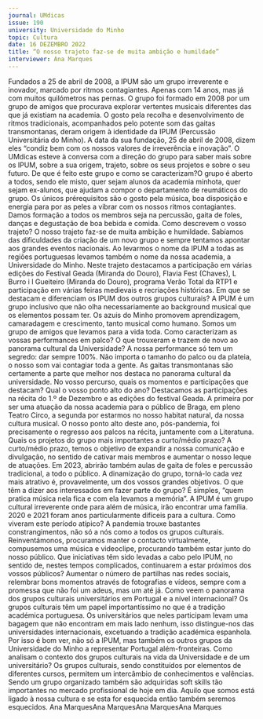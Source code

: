 ```yaml
---
journal: UMdicas 
issue: 190
university: Universidade do Minho
topic: Cultura
date: 16 DEZEMBRO 2022
title: “O nosso trajeto faz-se de muita ambição e humildade”
interviewer: Ana Marques
---
```


Fundados a 25 de abril de 2008, a IPUM são um grupo irreverente e inovador, marcado por
ritmos contagiantes.
Apenas com 14 anos, mas já com
muitos quilómetros nas pernas. O grupo
foi formado em 2008 por um grupo
de amigos que procurava explorar
vertentes musicais diferentes das que
já existiam na academia. O gosto pela
recolha e desenvolvimento de ritmos
tradicionais, acompanhados pelo potente
som das gaitas transmontanas, deram
origem à identidade da IPUM (Percussão
Universitária do Minho). A data da sua
fundação, 25 de abril de 2008, dizem eles
“condiz bem com os nossos valores de
irreverência e inovação”.
O UMdicas esteve à conversa com a
direção do grupo para saber mais sobre os
IPUM, sobre a sua origem, trajeto, sobre
os seus projetos e sobre o seu futuro.
De que é feito este grupo e como se
caracterizam?O grupo é aberto a todos, sendo ele
misto, quer sejam alunos da academia
minhota, quer sejam ex-alunos, que
ajudam a compor o departamento de
reumáticos do grupo. Os únicos prérequisitos
são o gosto pela música, boa
disposição e energia para por as peles a
vibrar com os nossos ritmos contagiantes.
Damos formação a todos os membros seja
na percussão, gaita de foles, danças e
degustação de boa bebida e comida.
Como descrevem o vosso trajeto?
O nosso trajeto faz-se de muita
ambição e humildade. Sabíamos das
dificuldades da criação de um novo
grupo e sempre tentamos apontar aos
grandes eventos nacionais. Ao levarmos
o nome da IPUM a todas as regiões
portuguesas levamos também o nome
da nossa academia, a Universidade
do Minho. Neste trajeto destacamos a
participação em várias edições do Festival
Geada (Miranda do Douro), Flavia Fest
(Chaves), L Burro i l Gueiteiro (Miranda
do Douro), programa Verão Total da RTP1
e participação em várias feiras medievais
e recriações históricas.
Em que se destacam e diferenciam os
IPUM dos outros grupos culturais?
A IPUM é um grupo inclusivo que
não olha necessariamente ao background
musical que os elementos possam ter. Os
azuis do Minho promovem aprendizagem,
camaradagem e crescimento, tanto
musical como humano. Somos um grupo
de amigos que levamos para a vida toda.
Como caracterizam as vossas
performances em palco? O que trouxeram
e trazem de novo ao panorama cultural
da Universidade?
A nossa performance só tem um
segredo: dar sempre 100%. Não importa
o tamanho do palco ou da plateia, o nosso
som vai contagiar toda a gente. As gaitas
transmontanas são certamente a parte
que melhor nos destaca no panorama
cultural da universidade.
No vosso percurso, quais os momentos e
participações que destacam? Qual o vosso
ponto alto do ano?
Destacamos as participações na
récita do 1.º de Dezembro e as edições
do festival Geada. A primeira por ser
uma atuação da nossa academia para o
público de Braga, em pleno Teatro Circo,
a segunda por estarmos no nosso habitat
natural, da nossa cultura musical. O nosso
ponto alto deste ano, pós-pandemia, foi
precisamente o regresso aos palcos na
récita, juntamente com a Literatuna.
Quais os projetos do grupo mais
importantes a curto/médio prazo?
A curto/médio prazo, temos o
objetivo de expandir a nossa comunicação
e divulgação, no sentido de cativar mais
membros e aumentar o nosso leque de
atuações. Em 2023, abrirão também aulas
de gaita de foles e percussão tradicional,
a todo o público.
A dinamização do grupo, torná-lo cada
vez mais atrativo é, provavelmente, um
dos vossos grandes objetivos. O que têm
a dizer aos interessados em fazer parte
do grupo?
É simples, “quem pratica música nela
fica e com ela levamos a memória”. A
IPUM é um grupo cultural irreverente
onde para além de música, irão encontrar
uma família.
2020 e 2021 foram anos particularmente
difíceis para a cultura. Como viveram
este período atípico?
A pandemia trouxe bastantes
constrangimentos, não só a nós como a
todos os grupos culturais. Reinventámonos,
procuramos manter o contacto
virtualmente, compusemos uma música
e videoclipe, procurando também estar
junto do nosso público.
Que iniciativas têm sido levadas a
cabo pelo IPUM, no sentido de, nestes
tempos complicados, continuarem a
estar próximos dos vossos públicos?
Aumentar o número de partilhas nas
redes sociais, relembrar bons momentos
através de fotografias e vídeos, sempre
com a promessa que não foi um adeus,
mas um até já.
Como veem o panorama dos grupos
culturais universitários em Portugal e a
nível internacional?
Os grupos culturais têm um papel
importantíssimo no que é a tradição
académica portuguesa. Os universitários
que neles participam levam uma
bagagem que não encontram em mais
lado nenhum, isso distingue-nos das
universidades internacionais, excetuando
a tradição académica espanhola. Por isso é
bom ver, não só a IPUM, mas também os
outros grupos da Universidade do Minho
a representar Portugal além-fronteiras.
Como analisam o contexto dos
grupos culturais na vida da Universidade
e de um universitário?
Os grupos culturais, sendo
constituídos por elementos de diferentes
cursos, permitem um intercâmbio de
conhecimentos e valências. Sendo um
grupo organizado também são adquiridas
soft skills tão importantes no mercado
profissional de hoje em dia. Aquilo que
somos está ligado à nossa cultura e se
esta for esquecida então também seremos
esquecidos.
Ana MarquesAna MarquesAna MarquesAna Marques